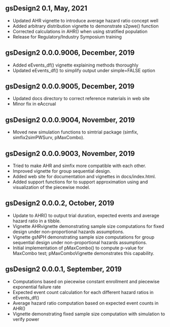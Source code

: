 ## gsDesign2 0.1, May, 2021

- Updated AHR vignette to introduce average hazard ratio concept well
- Added arbitrary distribution vignette to demonstrate s2pwe() function
- Corrected calculations in AHR() when using stratified population
- Release for Regulatory/Industry Symposium training

## gsDesign2 0.0.0.9006, December, 2019

- Added eEvents_df() vignette explaining methods thoroughly
- Updated eEvents_df() to simplify output under simple=FALSE option

## gsDesign2 0.0.0.9005, December, 2019

- Updated docs directory to correct reference materials in web site
- Minor fix in eAccrual

## gsDesign2 0.0.0.9004, November, 2019

- Moved new simulation functions to simtrial package (simfix, simfix2simPWSurv, pMaxCombo).

## gsDesign2 0.0.0.9003, November, 2019

- Tried to make AHR and simfix more compatible with each other.
- Improved vignette for group sequential design.
- Added web site for documentation and vignettes in docs/index.html.
- Added support functions for to support approximation using and visualization of the piecewise model.

## gsDesign2 0.0.0.2, October, 2019

- Update to AHR() to output trial duration, expected events and average hazard ratio in a tibble.
- Vignette AHRvignette demonstrating sample size computations for fixed design under non-proportional hazards assumptions.
- Vignette gsNPH demonstrating sample size computations for group sequential design under non-proportional hazards assumptions.
- Initial implementation of pMaxCombo() to compute p-value for MaxCombo test; pMaxComboVignette demonstrates this capability.

## gsDesign2 0.0.0.1, September, 2019

- Computations based on piecewise constant enrollment and piecewise exponential failure rate
- Expected event count calculation for each different hazard ratios in eEvents_df()
- Average hazard ratio computation based on expected event counts in AHR()
- Vignette demonstrating fixed sample size computation with simulation to verify power

